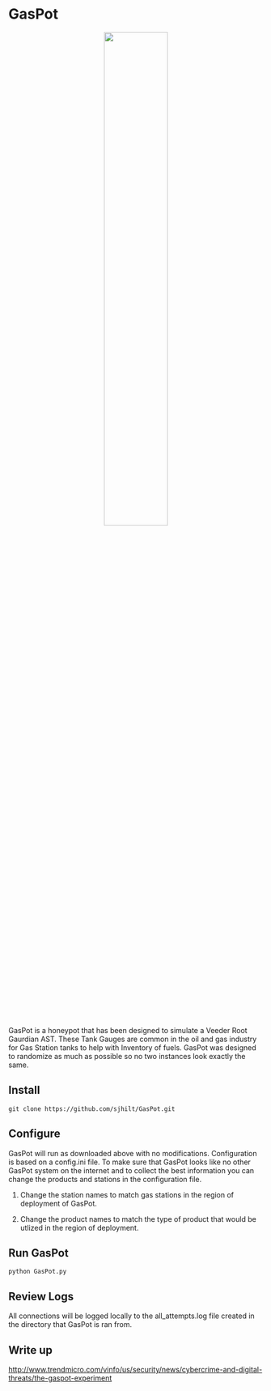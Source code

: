 # GasPot

<p align="center">
<img src="https://github.com/RoseSecurity/GasPot/assets/72598486/bcecc38d-1258-4681-a94c-810e9715c328" width=50% height=50%>
</p>


GasPot is a honeypot that has been designed to simulate a Veeder Root Gaurdian AST. These Tank Gauges are common in the oil and gas industry for Gas Station tanks to help with Inventory of fuels. GasPot was designed to randomize as much as possible so no two instances look exactly the same. 

## Install
		
	git clone https://github.com/sjhilt/GasPot.git
	

## Configure
GasPot will run as downloaded above with no modifications. Configuration is based on a config.ini file. To make sure that GasPot looks like no other GasPot system on the internet and to collect the best information you can change the products and stations in the configuration file. 

1) Change the station names to match gas stations in the region of deployment of GasPot.

2) Change the product names to match the type of product that would be utlized in the region of deployment. 

## Run GasPot
		
	python GasPot.py
	
## Review Logs
All connections will be logged locally to the all_attempts.log file created in the directory that GasPot is ran from. 
	
## Write up

http://www.trendmicro.com/vinfo/us/security/news/cybercrime-and-digital-threats/the-gaspot-experiment
